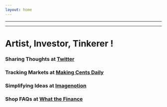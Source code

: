 ```yaml
---
layout: home
---
```

---
---
# Artist, Investor, Tinkerer ! 

### Sharing Thoughts at [Twitter](https://twitter.com/home)

### Tracking Markets at [Making Cents Daily](https://makingcentsdaily.substack.com/)

### Simplifying Ideas at [Imagenotion](https://imagenotion.substack.com/)

### Shop FAQs at [What the Finance](https://app.gumroad.com/dashboard)
